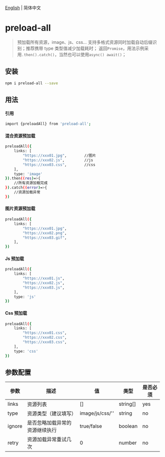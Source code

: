 <!--
 * @Autor: xkh
 * @Date: 2020-07-27 18:55:19
 * @LastEditors: xkh
 * @LastEditTime: 2020-07-27 19:30:19
-->

[English](./README.md) | 简体中文

# preload-all

> 预加载所有资源，image、js、css... 支持多格式资源同时加载自动后缀识别；推荐携带 type 类型值减少加载耗时；
> 返回`Promise`，用法示例采用`.then().catch()`，当然也可以使用`async() await()`；

## 安装

```bash
npm i preload-all --save
```

## 用法

#### 引用

```bash
import {preloadAll} from 'preload-all';
```

#### 混合资源预加载

```bash
preloadAll({
    links: [
        "https://xxx01.jpg",        //图片
        "https://xxx02.js",         //js
        "https://xxx03.css",        //css
    ],
    type: 'image'
}).then((res)=>{
    //所有资源加载完成
}).catch((error)=>{
    //资源加载异常
})
```

#### 图片资源预加载

```bash
preloadAll({
    links: [
        "https://xxx01.jpg",
        "https://xxx02.png",
        "https://xxx03.gif",
    ],
})
```

#### Js 预加载

```bash
preloadAll({
    links: [
        "https://xxx01.js",
        "https://xxx02.js",
        "https://xxx03.js",
    ],
    type: 'js'
})
```

#### Css 预加载

```bash
preloadAll({
    links: [
        "https://xxx01.css",
        "https://xxx02.css",
        "https://xxx03.css",
    ],
    type: 'css'
})
```

## 参数配置

| 参数   | 描述                           | 值              | 类型     | 是否必须 |
| ------ | ------------------------------ | --------------- | -------- | -------- |
| links  | 资源列表                       | []              | string[] | yes      |
| type   | 资源类型（建议填写）           | image/js/css/'' | string   | no       |
| ignore | 是否忽略加载异常的资源继续执行 | true/false      | boolean  | no       |
| retry  | 资源加载异常重试几次           | 0               | number   | no       |
